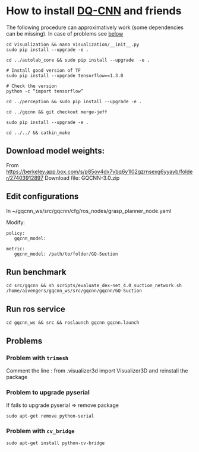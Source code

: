 # How to install [DQ-CNN](https://berkeleyautomation.github.io/gqcnn/install/install.html#ros-installation) and friends

The following procedure can approximatively work (some dependencies can be missing). In case of problems see [below](#Problems)

```
cd visualization && nano visualization/__init__.py 
sudo pip install --upgrade -e .

cd ../autolab_core && sudo pip install --upgrade  -e .

# Install good version of TF
sudo pip install --upgrade tensorflow==1.3.0

# Check the version
python -c “import tensorflow”

cd ../perception && sudo pip install --upgrade -e .

cd ../gqcnn && git checkout merge-jeff

sudo pip install --upgrade -e .

cd ../../ && catkin_make 
```


## Download model weights:
From https://berkeley.app.box.com/s/p85ov4dx7vbq6y1l02gzrnsexg6yyayb/folder/27403912897
Download file: GQCNN-3.0.zip

## Edit configurations 

In ~/gqcnn_ws/src/gqcnn/cfg/ros_nodes/grasp_planner_node.yaml 

Modify: 
```
policy:
   gqcnn_model: 

metric:
   gqcnn_model: /path/to/folder/GQ-Suction
```

## Run benchmark

```
cd src/gqcnn && sh scripts/evaluate_dex-net_4.0_suction_network.sh /home/aivengers/gqcnn_ws/src/gqcnn/gqcnn/GQ-Suction
```


## Run ros service 

```
cd gqcnn_ws && src && roslaunch gqcnn gqcnn.launch
```

## Problems

### Problem with `trimesh`

Comment the line : from .visualizer3d import Visualizer3D
and reinstall the package

### Problem to upgrade pyserial 

If fails to upgrade pyserial => remove package
```
sudo apt-get remove python-serial 
```

### Problem with `cv_bridge`

```
sudo apt-get install python-cv-bridge
```


